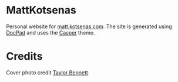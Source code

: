 # MattKotsenas

Personal website for [matt.kotsenas.com](http://matt.kotsenas.com). The site is generated using [DocPad](http://docpad.org/) and uses the [Casper](https://github.com/TryGhost/Casper) theme.

# Credits

Cover photo credit [Taylor Bennett](https://www.flickr.com/photos/taylor90/14141304296)